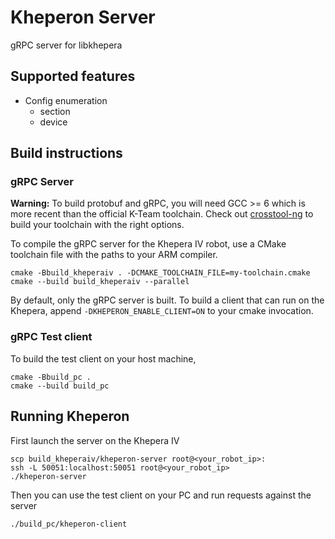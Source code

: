 # Kheperon Server

gRPC server for libkhepera

## Supported features

- Config enumeration
  + section
  + device

## Build instructions

### gRPC Server

**Warning:** To build protobuf and gRPC, you will need GCC >= 6 which is more
recent than the official K-Team toolchain. Check out
[crosstool-ng](https://crosstool-ng.github.io) to build your toolchain with the
right options.

To compile the gRPC server for the Khepera IV robot, use a CMake toolchain file
with the paths to your ARM compiler. 

```
cmake -Bbuild_kheperaiv . -DCMAKE_TOOLCHAIN_FILE=my-toolchain.cmake
cmake --build build_kheperaiv --parallel
```

By default, only the gRPC server is built. To build a client that can run on
the Khepera, append `-DKHEPERON_ENABLE_CLIENT=ON` to your cmake invocation.

### gRPC Test client

To build the test client on your host machine, 

```
cmake -Bbuild_pc .
cmake --build build_pc
```

## Running Kheperon

First launch the server on the Khepera IV

```
scp build_kheperaiv/kheperon-server root@<your_robot_ip>:
ssh -L 50051:localhost:50051 root@<your_robot_ip>
./kheperon-server
```

Then you can use the test client on your PC and run requests against the server

```
./build_pc/kheperon-client
```
